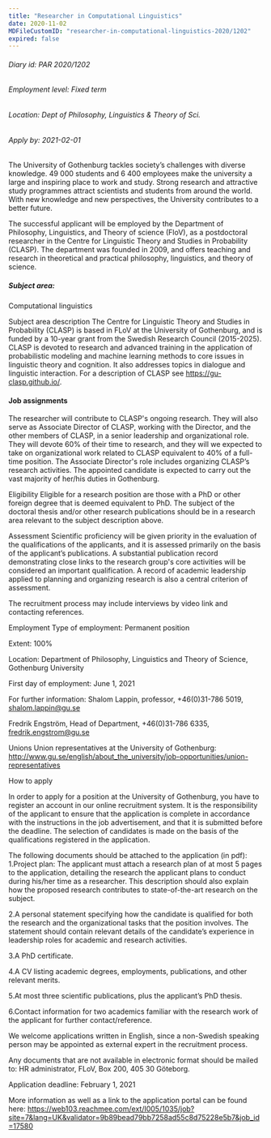 ```yaml
---
title: "Researcher in Computational Linguistics"
date: 2020-11-02
MDFileCustomID: "researcher-in-computational-linguistics-2020/1202"
expired: false
---
```


###### Diary id: PAR 2020/1202
###### Employment level: Fixed term
###### Location: Dept of Philosophy, Linguistics & Theory of Sci.
###### Apply by: 2021-02-01


The University of Gothenburg tackles society’s challenges with diverse knowledge. 49 000 students and 6 400 employees make the university a large and inspiring place to work and study. Strong research and attractive study programmes attract scientists and students from around the world. With new knowledge and new perspectives, the University contributes to a better future.

The successful applicant will be employed by the Department of Philosophy, Linguistics, and Theory of science (FloV), as a postdoctoral researcher in the Centre for Linguistic Theory and Studies in Probability (CLASP). The department was founded in 2009, and offers teaching and research in theoretical and practical philosophy, linguistics, and theory of science. 

 

##### Subject area:
Computational linguistics

Subject area description
The Centre for Linguistic Theory and Studies in Probability (CLASP) is based in FLoV at the University of Gothenburg, and is funded by a 10-year grant from the Swedish Research Council (2015-2025). CLASP is devoted to research and advanced training in the application of probabilistic modeling and machine learning methods to core issues in linguistic theory and cognition. It also addresses topics in dialogue and linguistic interaction. For a description of CLASP see https://gu-clasp.github.io/.

#### Job assignments
The researcher will contribute to CLASP's ongoing research. They will also serve as Associate Director of CLASP, working with the Director, and the other members of CLASP, in a senior leadership and organizational role. They will devote 60% of their time to research, and they will we expected to take on organizational work related to CLASP equivalent to 40% of a full-time position. The Associate Director's role includes organizing CLASP’s research activities. The appointed candidate is expected to carry out the vast majority of her/his duties in Gothenburg.

Eligibility
Eligible for a research position are those with a PhD or other foreign degree that is deemed equivalent to PhD. The subject of the doctoral thesis and/or other research publications should be in a research area relevant to the subject description above.

Assessment
Scientific proficiency will be given priority in the evaluation of the qualifications of the applicants, and it is assessed primarily on the basis of the applicant’s publications. A substantial publication record demonstrating close links to the research group's core activities will be considered an important qualification. A record of academic leadership applied to planning and organizing research is also a central criterion of assessment.

The recruitment process may include interviews by video link and contacting references.

Employment
Type of employment: Permanent position

Extent: 100%

Location: Department of Philosophy, Linguistics and Theory of Science, Gothenburg University

First day of employment: June 1, 2021
 

For further information:
Shalom Lappin, professor, +46(0)31-786 5019, shalom.lappin@gu.se

Fredrik Engström, Head of Department, +46(0)31-786 6335, fredrik.engstrom@gu.se


Unions
Union representatives at the University of Gothenburg: http://www.gu.se/english/about_the_university/job-opportunities/union-representatives


How to apply

In order to apply for a position at the University of Gothenburg, you have to register an account in our online recruitment system. It is the responsibility of the applicant to ensure that the application is complete in accordance with the instructions in the job advertisement, and that it is submitted before the deadline. The selection of candidates is made on the basis of the qualifications registered in the application.

The following documents should be attached to the application (in pdf):
 1.Project plan: The applicant must attach a research plan of at most 5 pages to the application, detailing the research the applicant plans to conduct during his/her time as a researcher. This description should also explain how the proposed research contributes to state-of-the-art research on the subject.

 2.A personal statement specifying how the candidate is qualified for both the research and the organizational tasks that the position involves. The statement should contain relevant details of the candidate’s experience in leadership roles for academic and research activities.

 3.A PhD certificate.
 
 4.A CV listing academic degrees, employments, publications, and other relevant merits.

 5.At most three scientific publications, plus the applicant’s PhD thesis.

 6.Contact information for two academics familiar with the research work of the applicant for further contact/reference. 

We welcome applications written in English, since a non-Swedish speaking person may be appointed as external expert in the recruitment process.

Any documents that are not available in electronic format should be mailed to: HR administrator, FLoV, Box 200, 405 30 Göteborg. 


Application deadline: February 1, 2021

More information as well as a link to the application portal can be found here: https://web103.reachmee.com/ext/I005/1035/job?site=7&lang=UK&validator=9b89bead79bb7258ad55c8d75228e5b7&job_id=17580
